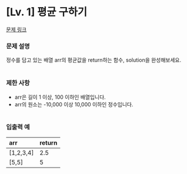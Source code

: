 # [Lv. 1] 평균 구하기
[문제 링크](https://school.programmers.co.kr/learn/courses/30/lessons/12944?language=python3) 

### 문제 설명
정수를 담고 있는 배열 arr의 평균값을 return하는 함수, solution을 완성해보세요.
<br/><br/>

### 제한 사항
- arr은 길이 1 이상, 100 이하인 배열입니다.
- arr의 원소는 -10,000 이상 10,000 이하인 정수입니다.
<br/><br/>

### 입출력 예
|     arr      | return |
|:----------|:--------|
| [1,2,3,4] |   2.5   |
|   [5,5]	  |    5     |